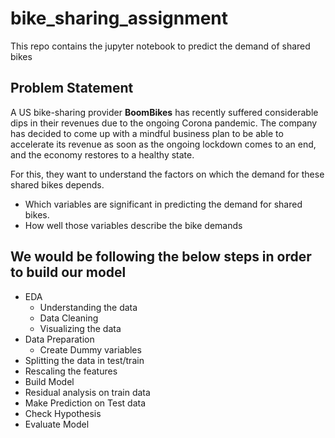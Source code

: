 # bike_sharing_assignment
This repo contains the jupyter notebook to predict the demand of shared bikes

## Problem Statement
A US bike-sharing provider __BoomBikes__ has recently suffered considerable dips in their revenues due to the ongoing Corona pandemic. The company has decided to come up with a mindful business plan to be able to accelerate its revenue as soon as the ongoing lockdown comes to an end, and the economy restores to a healthy state.

For this, they want to understand the factors on which the demand for these shared bikes depends.
* Which variables are significant in predicting the demand for shared bikes.
* How well those variables describe the bike demands

## We would be following the below steps in order to build our model
* EDA
    * Understanding the data
    * Data Cleaning
    * Visualizing the data
* Data Preparation
    * Create Dummy variables
* Splitting the data in test/train
* Rescaling the features
* Build Model
* Residual analysis on train data
* Make Prediction on Test data
* Check Hypothesis
* Evaluate Model
